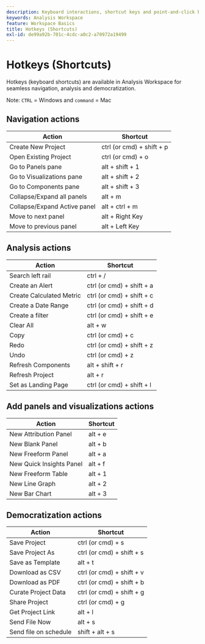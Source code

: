 ```yaml
---
description: Keyboard interactions, shortcut keys and point-and-click behaviors available in Analysis Workspace.
keywords: Analysis Workspace
feature: Workspace Basics
title: Hotkeys (Shortcuts)
exl-id: de99a92b-701c-4cdc-a0c2-a70972a19499
---
```

# Hotkeys (Shortcuts)

Hotkeys (keyboard shortcuts) are available in Analysis Workspace for seamless navigation, analysis and democratization.

Note: `CTRL` = Windows and `command` = Mac 

## Navigation actions

|Action|Shortcut|
|---|---|
|Create New Project|ctrl (or cmd) + shift + p|
|Open Existing Project|ctrl (or cmd) + o|
|Go to Panels pane|alt + shift + 1|
|Go to Visualizations pane|alt + shift + 2|
|Go to Components pane|alt + shift + 3|
|Collapse/Expand all panels|alt + m|
|Collapse/Expand Active panel|alt + ctrl + m|
|Move to next panel|alt + Right Key|
|Move to previous panel|alt + Left Key|

## Analysis actions

|Action|Shortcut|
|---|---|
|Search left rail|ctrl + /|
|Create an Alert|ctrl (or cmd) + shift + a|
|Create Calculated Metric|ctrl (or cmd) + shift + c|
|Create a Date Range|ctrl (or cmd) + shift + d|
|Create a filter |ctrl (or cmd) + shift + e|
|Clear All|alt + w|
|Copy|ctrl (or cmd) + c|
|Redo|ctrl (or cmd) + shift + z|
|Undo|ctrl (or cmd) + z|
|Refresh Components|alt + shift + r|
|Refresh Project|alt + r|
|Set as Landing Page|ctrl (or cmd) + shift + l|

## Add panels and visualizations actions

|Action|Shortcut|
|---|---|
|New Attribution Panel|alt + e|
|New Blank Panel|alt + b|
|New Freeform Panel|alt + a|
|New Quick Insights Panel|alt + f|
|New Freeform Table|alt + 1|
|New Line Graph|alt + 2|
|New Bar Chart|alt + 3|

## Democratization actions

|Action|Shortcut|
|---|---|
|Save Project|ctrl (or cmd) + s|
|Save Project As|ctrl (or cmd) + shift + s|
|Save as Template|alt + t|
|Download as CSV|ctrl (or cmd) + shift + v|
|Download as PDF|ctrl (or cmd) + shift + b|
|Curate Project Data|ctrl (or cmd) + shift + g|
|Share Project|ctrl (or cmd) + g|
|Get Project Link|alt + l|
|Send File Now|alt + s|
|Send file on schedule|shift + alt + s|
